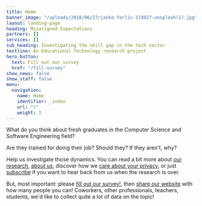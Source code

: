 ```yaml
---
title: Home
banner_image: "/uploads/2018/06/27/janko-ferlic-174927-unsplash(1).jpg"
layout: landing-page
heading: Misaligned Expectations
partners: []
services: []
sub_heading: Investigating the skill gap in the tech sector
textline: An Educational Technology research project
hero_button:
  text: Fill out our survey
  href: "/fill-survey"
show_news: false
show_staff: false
menu:
  navigation:
    name: Home
    identifier: _index
    url: "/"
    weight: 1
---
```


What do you think about fresh graduates in the Computer Science and Software Engineering field?

Are they trained for doing their job? Should they? If they aren't, why?

Help us investigate those dynamics. You can read a bit more about [our research](/ourresearch/),
[about us](/about), discover how we [care about your privacy](/privacy/), or just [subscribe](/hearback/)
if you want to hear back from us when the research is over.

But, most important: please [fill out our survey!](/fill-survey), then [share our website](#sharediv) with
how many people you can! Coworkers, other professionals, teachers, students, we'd like to collect quite a lot
of data on the topic!
